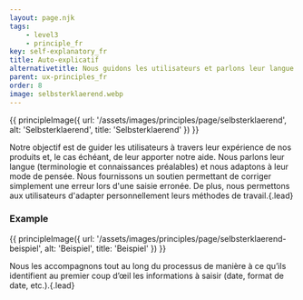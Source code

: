 ```yaml
---
layout: page.njk
tags: 
    - level3
    - principle_fr
key: self-explanatory_fr
title: Auto-explicatif
alternativetitle: Nous guidons les utilisateurs et parlons leur langue.
parent: ux-principles_fr
order: 8
image: selbsterklaerend.webp
---
```


{{ principleImage({
  url: '/assets/images/principles/page/selbsterklaerend',
  alt: 'Selbsterklaerend',
  title: 'Selbsterklaerend'
}) }}

Notre objectif est de guider les utilisateurs à travers leur expérience de nos produits et, le cas échéant, de leur apporter notre aide. Nous parlons leur langue (terminologie et connaissances préalables) et nous adaptons à leur mode de pensée. Nous fournissons un soutien permettant de corriger simplement une erreur lors d'une saisie erronée. De plus, nous permettons aux utilisateurs d'adapter personnellement leurs méthodes de travail.​​{.lead}


### Example
{{ principleImage({
  url: '/assets/images/principles/page/selbsterklaerend-beispiel',
  alt: 'Beispiel',
  title: 'Beispiel'
}) }}

Nous les accompagnons tout au long du processus de manière à ce qu’ils identifient au premier coup d’œil les informations à saisir (date, format de date, etc.).{.lead}